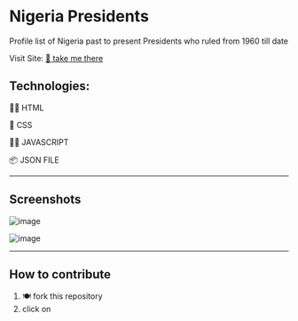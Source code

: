 # Nigeria Presidents

Profile list of Nigeria past to present Presidents who ruled from 1960 till date

Visit Site: [🔗 take me there](https://nigeria-presidents.netlify.app/)

## Technologies:

👩‍💻 HTML  

🎨 CSS  

🧙‍♂️ JAVASCRIPT   

📦 JSON FILE  

<hr />

## Screenshots

![image](https://user-images.githubusercontent.com/58919619/135591298-34af9d47-95a4-49c3-83db-d159a7be12cf.png)



![image](https://user-images.githubusercontent.com/58919619/135591991-38b519ae-4ca8-41d0-b8c4-ca46eedbfa37.png)


<hr />

## How to contribute

1. 🍽 fork this repository
2. click on 
